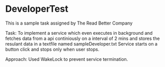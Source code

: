 # DeveloperTest 
This is a sample task assigned by The Read Better Company 

Task:
  To implement a service which even executes in background
  and fetches data from a api continiously on a interval of 2 mins 
  and stores the resulant data in a textfile named sampleDeveloper.txt
  Service starts on a button click and stops only when user stops. 
  
 
Approach:
  Used WakeLock to prevent service termination.
